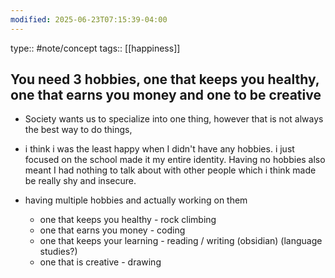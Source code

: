 ```yaml
---
modified: 2025-06-23T07:15:39-04:00
---
```

type:: #note/concept 
tags:: [[happiness]]
## You need 3 hobbies, one that keeps you healthy, one that earns you money and one to be creative 


- Society wants us to specialize into one thing, however that is not always the best way to do things, 

- i think i was the least happy when I didn't have any hobbies. i just focused on the school  made it my entire identity. Having no hobbies also meant I had nothing to talk about with other people which i think made be really shy and insecure.

- having multiple hobbies and actually working on them
	- one that keeps you healthy - rock climbing
	- one that earns you money - coding
	- one that keeps your learning - reading / writing (obsidian) (language studies?)
	- one that is creative  - drawing
